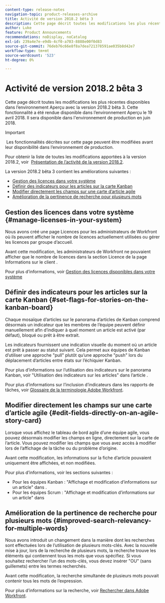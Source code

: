 ```yaml
---
content-type: release-notes
navigation-topic: product-releases-archive
title: Activité de version 2018.2 bêta 3
description: Cette page décrit toutes les modifications les plus récentes disponibles dans l’environnement Aperçu avec la version 2018.2 bêta 3. Cette fonctionnalité a été rendue disponible dans l’environnement Aperçu le 19 avril 2018. Il sera disponible dans l'environnement de production en juin 2018.
author: Luke
feature: Product Announcements
recommendations: noDisplay, noCatalog
exl-id: 239a4e7e-e9db-4cf0-a703-8888e00f0d83
source-git-commit: 76deb76c66e8f8a7dea721378591ae035b8d42e7
workflow-type: tm+mt
source-wordcount: '523'
ht-degree: 0%

---
```


# Activité de version 2018.2 bêta 3

Cette page décrit toutes les modifications les plus récentes disponibles dans l’environnement Aperçu avec la version 2018.2 bêta 3. Cette fonctionnalité a été rendue disponible dans l’environnement Aperçu le 19 avril 2018. Il sera disponible dans l&#39;environnement de production en juin 2018.

>[!IMPORTANT]
>
> Les fonctionnalités décrites sur cette page peuvent être modifiées avant leur disponibilité dans l’environnement de production.

Pour obtenir la liste de toutes les modifications apportées à la version 2018.2, voir  [Présentation de l’activité de la version 2018.2](../../../../product-announcements/product-releases/quarterly-release-archive/2018.2-release-activity/2018.2-release-activity-overview.md).

La version 2018.2 bêta 3 contient les améliorations suivantes :

* [Gestion des licences dans votre système](#manage-licenses-in-your-system)
* [Définir des indicateurs pour les articles sur la carte Kanban](#set-flags-for-stories-on-the-kanban-board)
* [Modifier directement les champs sur une carte d’article agile](#edit-fields-directly-on-an-agile-story-card)
* [Amélioration de la pertinence de recherche pour plusieurs mots](#improved-search-relevancy-for-multiple-words)

## Gestion des licences dans votre système {#manage-licenses-in-your-system}

Nous avons créé une page Licences pour les administrateurs de Workfront où ils peuvent afficher le nombre de licences actuellement utilisées ou gérer les licences par groupe d’accueil. 

Avant cette modification, les administrateurs de Workfront ne pouvaient afficher que le nombre de licences dans la section Licence de la page Informations sur le client .

Pour plus d’informations, voir [Gestion des licences disponibles dans votre système](../../../../administration-and-setup/get-started-wf-administration/manage-available-licenses-in-your-system.md)

## Définir des indicateurs pour les articles sur la carte Kanban {#set-flags-for-stories-on-the-kanban-board}

Chaque mosaïque d’articles sur le panorama d’articles de Kanban comprend désormais un indicateur que les membres de l’équipe peuvent définir manuellement afin d’indiquer à quel moment un article est activé (par défaut), bloqué ou prêt à être extrait.

Les indicateurs fournissent une indication visuelle du moment où un article est prêt à passer au statut suivant. Cela permet aux équipes de Kanban d’utiliser une approche &quot;pull&quot; plutôt qu’une approche &quot;push&quot; lors du déplacement d’articles entre états sur l’échiquier Kanban.

Pour plus d’informations sur l’utilisation des indicateurs sur le panorama Kanban, voir &quot;Utilisation des indicateurs sur les articles&quot; dans l’article .

Pour plus d’informations sur l’inclusion d’indicateurs dans les rapports de tâches, voir [Glossaire de la terminologie Adobe Workfront](../../../../workfront-basics/navigate-workfront/workfront-navigation/workfront-terminology-glossary.md).  

## Modifier directement les champs sur une carte d’article agile {#edit-fields-directly-on-an-agile-story-card}

Lorsque vous affichez le tableau de bord agile d’une équipe agile, vous pouvez désormais modifier les champs en ligne, directement sur la carte de l’article. Vous pouvez modifier les champs que vous avez accès à modifier lors de l’affichage de la tâche ou du problème d’origine.

Avant cette modification, les informations sur la fiche d’article pouvaient uniquement être affichées, et non modifiées.

Pour plus d’informations, voir les sections suivantes :

* Pour les équipes Kanban : &quot;Affichage et modification d’informations sur un article&quot; dans . 
* Pour les équipes Scrum : &quot;Affichage et modification d’informations sur un article&quot; dans

## Amélioration de la pertinence de recherche pour plusieurs mots {#improved-search-relevancy-for-multiple-words}

Nous avons introduit un changement dans la manière dont les recherches sont effectuées lors de l’utilisation de plusieurs mots-clés. Avec la nouvelle mise à jour, lors de la recherche de plusieurs mots, la recherche trouve les éléments qui contiennent tous les mots que vous spécifiez. Si vous souhaitez rechercher l’un des mots-clés, vous devez insérer &quot;OU&quot; (sans guillemets) entre les termes recherchés. 

Avant cette modification, la recherche simultanée de plusieurs mots pouvait contenir tous les mots de l’expression. 

Pour plus d’informations sur la recherche, voir [Rechercher dans Adobe Workfront](../../../../workfront-basics/navigate-workfront/search/search-workfront.md).
